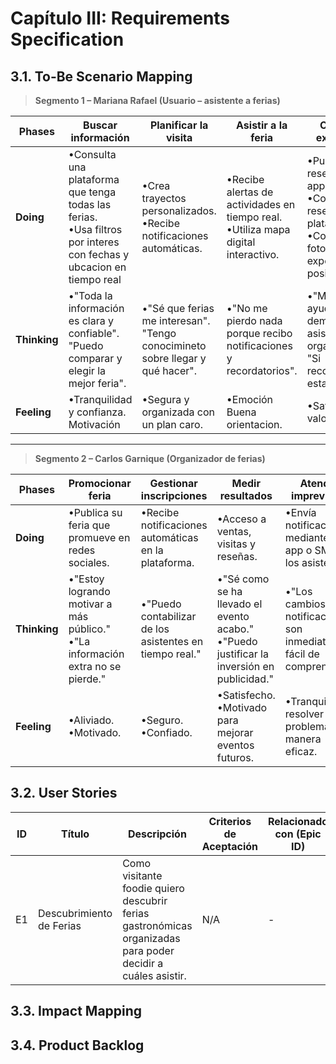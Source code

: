 # Capítulo III: Requirements Specification

## 3.1. To-Be Scenario Mapping
> **Segmento 1 – Mariana Rafael (Usuario – asistente a ferias)**  

| **Phases**              | **Buscar información** | **Planificar la visita** | **Asistir a la feria** | **Compartir experiencia** |
|--------------------------|-------------------------|---------------------------|-------------------------|---------------------------|
| **Doing**   |•Consulta una plataforma que tenga todas las ferias.<br> •Usa filtros por interes con fechas y ubcacion en tiempo real |•Crea trayectos personalizados. <br>•Recibe notificaciones automáticas.|•Recibe alertas de actividades en tiempo real.<br>•Utiliza mapa digital interactivo. |•Publica reseñas en la app. <br> •Comenta reseñas en la plataforma.<br> •Comparte fotos y experiencias positivas.|
| **Thinking** |•"Toda la información es clara y confiable". <br> "Puedo comparar y elegir la mejor feria".  |•"Sé que ferias me interesan". <br> "Tengo conocimineto sobre llegar y qué hacer".  |•"No me pierdo nada porque recibo notificaciones y recordatorios".    |•"Mi opinión ayuda a los demas asistentes y organizadores". "Si recomendaria esta feria". |
| **Feeling** |•Tranquilidad y confianza.<br> Motivación|•Segura y organizada con un plan caro. |•Emoción <br> Buena orientacion. |•Satisfecha y valorada. |

---

> **Segmento 2 – Carlos Garnique (Organizador de ferias)**  

| **Phases**              | **Promocionar feria** | **Gestionar inscripciones** | **Medir resultados** | **Atender imprevistos** |
|--------------------------|------------------------|------------------------------|-----------------------|--------------------------|
| **Doing**   |•Publica su feria que promueve en redes sociales. |•Recibe notificaciones automáticas en la plataforma.  |•Acceso a ventas, visitas y reseñas. |•Envía notificaciones mediante la app o SMS  a los asistentes. |
| **Thinking** |•"Estoy logrando motivar a más público." <br>•"La información extra no se pierde."|•"Puedo contabilizar de los asistentes en tiempo real."  |•"Sé como se ha llevado el evento acabo."<br> •"Puedo justificar la inversión en publicidad."  |•"Los cambios de notificaciones son inmediatos y fácil de comprensión."|
| **Feeling** |•Aliviado.  <br>•Motivado.  |•Seguro. <br>•Confiado. |•Satisfecho. <br>•Motivado para mejorar eventos futuros. |•Tranquilo por resolver los problemas de manera eficaz.|

## 3.2. User Stories
| ID   | Título | Descripción | Criterios de Aceptación | Relacionado con (Epic ID) |
|------|--------|-------------|-------------------------|----------------------------|
| E1   | Descubrimiento de Ferias | Como visitante foodie quiero descubrir ferias gastronómicas organizadas para poder decidir a cuáles asistir. | N/A | - |

## 3.3. Impact Mapping

## 3.4. Product Backlog
